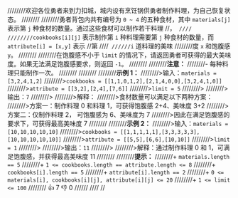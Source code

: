 ////////欢迎各位勇者来到力扣城，城内设有烹饪锅供勇者制作料理，为自己恢复状态。
////////
////////勇者背包内共有编号为 `0 ~ 4` 的五种食材，其中 `materials[j]` 表示第 `j` 种食材的数量。通过这些食材可以制作若干料理
//，`
////
////////cookbooks[i][j]` 表示制作第 `i` 种料理需要第 `j` 种食材的数量，而 `attribute[i] = [x,y]` 表示
//第 
////`
//////i` 道料理的美味
////////度 `x` 和饱腹感 `y`。
////////
////////在饱腹感不小于 `limit` 的情况下，请返回勇者可获得的最大美味度。如果无法满足饱腹感要求，则返回 `-1`。
////////
////////**注意：**
////////- 每种料理只能制作一次。
////////
////////
////////**示例 1：**
////////>输入：`materials = [3,2,4,1,2]`
////////>`cookbooks = [[1,1,0,1,2],[2,1,4,0,0],[3,2,4,1,0]]`
////////>`attribute = [[3,2],[2,4],[7,6]]`
////////>`limit = 5`
////////>
////////>输出：`7`
////////>
////////>解释：
////////>食材数量可以满足以下两种方案：
////////>方案一：制作料理 0 和料理 1，可获得饱腹感 2+4、美味度 3+2
////////>方案二：仅制作料理 2， 可饱腹感为 6、美味度为 7
////////>因此在满足饱腹感的要求下，可获得最高美味度 7
////////
////////**示例 2：**
////////>输入：`materials = [10,10,10,10,10]`
////////>`cookbooks = [[1,1,1,1,1],[3,3,3,3,3],[10,10,10,10,10]]`
////////>`attribute = [[5,5],[6,6],[10,10]]`
////////>`limit = 1`
////////>
////////>输出：`11`
////////>
////////>解释：通过制作料理 0 和 1，可满足饱腹感，并获得最高美味度 11
////////
////////**提示：**
////////+ `materials.length == 5`
////////+ `1 <= cookbooks.length == attribute.length <= 8`
////////+ `cookbooks[i].length == 5`
////////+ `attribute[i].length == 2`
////////+ `0 <= materials[i], cookbooks[i][j], attribute[i][j] <= 20`
////////+ `1 <= limit <= 100`
//////// 👍 7 👎 0
//////
////
//

